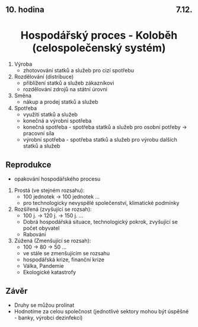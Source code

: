 ## <div style="display: flex; justify-content: space-between;"><div>10. hodina</div><div>7.12.</div></div>
# <div style="text-align: center">Hospodářský proces - Koloběh (celospolečenský systém)</div>

1. Výroba
    - zhotovování statků a služeb pro cizí spotřebu
2. Rozdělování (distribuce)
    - přiblížení statků a služeb zákazníkovi
    - rozdělování zdrojů na státní úrovni
3. Směna
    - nákup a prodej statků a služeb
4. Spotřeba
    - využití statků a služeb
    - konečná a výrobní spotřeba
    - konečná spotřeba - spotřeba statků a služeb pro osobní potřeby -> pracovní síla
    - výrobní spotřeba - spotřeba statků a služeb pro výrobu dalších statků a služeb

## Reprodukce

- opakování hospodářského procesu
1. Prostá (ve stejném rozsahu):
    - 100 jednotek -> 100 jednotek ...
    - pro technologicky nevyspělé společenství, klimatické podmínky
2. Rozšířená (zvyšující se rozsah):
    - 100 j. -> 120 j. -> 150 j. ...
    - Dobrá hospodářská situace, technologický pokrok, zvyšující se počet obyvatel
    - Rabování
3. Zúžená (Zmenšující se rozsah):
    - 100 -> 80 -> 50 ...
    - ve stále se zmenšujícím se rozsahu
    - hospodářská krize, finanční krize
    - Válka, Pandemie
    - Ekologické katastrofy

## Závěr

- Druhy se můžou prolínat
- Hodnotíme za celou společnost (jednotlivé sektory mohou být úspěšné - banky, výrobci dezinfekcí)